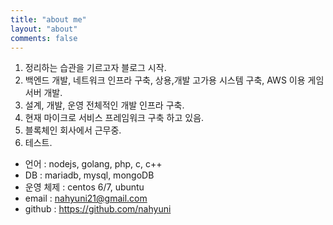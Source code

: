 ```yaml
---
title: "about me"
layout: "about"
comments: false
---
```


1. 정리하는 습관을 기르고자 블로그 시작.
2. 백엔드 개발, 네트워크 인프라 구축, 상용,개발 고가용 시스템 구축, AWS 이용 게임 서버 개발.
3. 설계, 개발, 운영 전체적인 개발 인프라 구축.
4. 현재 마이크로 서비스 프레임워크 구축 하고 있음.
5. 블록체인 회사에서 근무중.
6. 테스트.

- 언어 : nodejs, golang, php, c, c++
- DB : mariadb, mysql, mongoDB
- 운영 체제 : centos 6/7, ubuntu
- email : nahyuni21@gmail.com
- github : https://github.com/nahyuni
